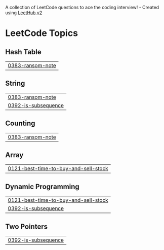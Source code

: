 A collection of LeetCode questions to ace the coding interview! - Created using [LeetHub v2](https://github.com/arunbhardwaj/LeetHub-2.0)
<!---LeetCode Topics Start-->
# LeetCode Topics
## Hash Table
|  |
| ------- |
| [0383-ransom-note](https://github.com/vbr1058/LeetCode/tree/master/0383-ransom-note) |
## String
|  |
| ------- |
| [0383-ransom-note](https://github.com/vbr1058/LeetCode/tree/master/0383-ransom-note) |
| [0392-is-subsequence](https://github.com/vbr1058/LeetCode/tree/master/0392-is-subsequence) |
## Counting
|  |
| ------- |
| [0383-ransom-note](https://github.com/vbr1058/LeetCode/tree/master/0383-ransom-note) |
## Array
|  |
| ------- |
| [0121-best-time-to-buy-and-sell-stock](https://github.com/vbr1058/LeetCode/tree/master/0121-best-time-to-buy-and-sell-stock) |
## Dynamic Programming
|  |
| ------- |
| [0121-best-time-to-buy-and-sell-stock](https://github.com/vbr1058/LeetCode/tree/master/0121-best-time-to-buy-and-sell-stock) |
| [0392-is-subsequence](https://github.com/vbr1058/LeetCode/tree/master/0392-is-subsequence) |
## Two Pointers
|  |
| ------- |
| [0392-is-subsequence](https://github.com/vbr1058/LeetCode/tree/master/0392-is-subsequence) |
<!---LeetCode Topics End-->